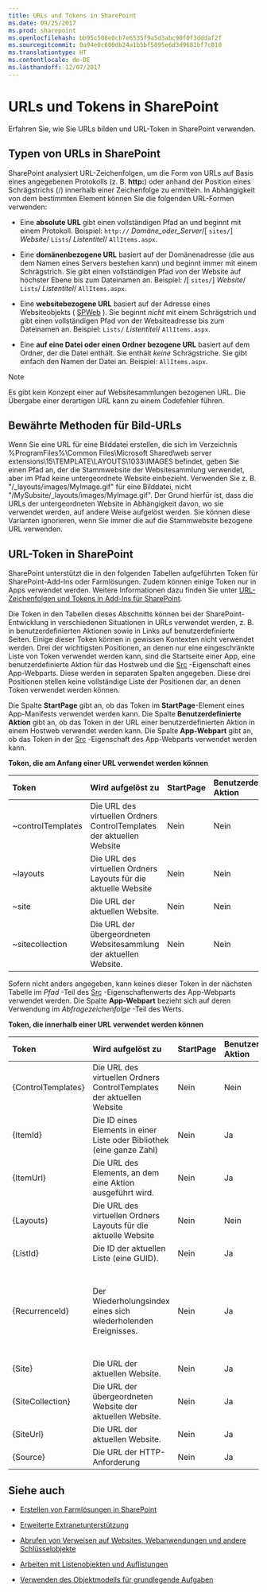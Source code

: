 ```yaml
---
title: URLs und Tokens in SharePoint
ms.date: 09/25/2017
ms.prod: sharepoint
ms.openlocfilehash: bb95c508e0cb7e6535f9a5d3abc90f0f3dddaf2f
ms.sourcegitcommit: 0a94e0c600db24a1b5bf5895e6d3d9681bf7c810
ms.translationtype: HT
ms.contentlocale: de-DE
ms.lasthandoff: 12/07/2017
---
```

# <a name="urls-and-tokens-in-sharepoint"></a>URLs und Tokens in SharePoint
Erfahren Sie, wie Sie URLs bilden und URL-Token in SharePoint verwenden.

## <a name="types-of-urls-in-sharepoint"></a>Typen von URLs in SharePoint
<a name="TypesOfURLs"> </a>

SharePoint analysiert URL-Zeichenfolgen, um die Form von URLs auf Basis eines angegebenen Protokolls (z. B. **http:**) oder anhand der Position eines Schrägstrichs (/) innerhalb einer Zeichenfolge zu ermitteln. In Abhängigkeit von dem bestimmten Element können Sie die folgenden URL-Formen verwenden:
  
    
    

- Eine **absolute URL** gibt einen vollständigen Pfad an und beginnt mit einem Protokoll. Beispiel: `http://` _Domäne_oder_Server_/[ `sites/`] _Website_/ `Lists`/ _Listentitel_/ `AllItems.aspx`.
    
  
- Eine **domänenbezogene URL** basiert auf der Domänenadresse (die aus dem Namen eines Servers bestehen kann) und beginnt immer mit einem Schrägstrich. Sie gibt einen vollständigen Pfad von der Website auf höchster Ebene bis zum Dateinamen an. Beispiel: /[ `sites/`] _Website_/ `Lists`/ _Listentitel_/ `AllItems.aspx`. 
    
  
- Eine **websitebezogene URL** basiert auf der Adresse eines Websiteobjekts ( [SPWeb]((https://msdn.microsoft.com/library/Microsoft.SharePoint.SPWeb.aspx)) ). Sie beginnt _nicht_ mit einem Schrägstrich und gibt einen vollständigen Pfad von der Websiteadresse bis zum Dateinamen an. Beispiel: `Lists/` _Listentitel_/ `AllItems.aspx`.
    
  
- Eine **auf eine Datei oder einen Ordner bezogene URL** basiert auf dem Ordner, der die Datei enthält. Sie enthält _keine_ Schrägstriche. Sie gibt einfach den Namen der Datei an. Beispiel: `AllItems.aspx`.
    
> [!NOTE] 
> Es gibt kein Konzept einer auf Websitesammlungen bezogenen URL. Die Übergabe einer derartigen URL kann zu einem Codefehler führen. 
  
    
    


## <a name="good-practice-for-image-urls"></a>Bewährte Methoden für Bild-URLs
<a name="GoodPracticeImageURL"> </a>

Wenn Sie eine URL für eine Bilddatei erstellen, die sich im Verzeichnis %ProgramFiles%\\Common Files\\Microsoft Shared\\web server extensions\\15\\TEMPLATE\\LAYOUTS\\1033\\IMAGES befindet, geben Sie einen Pfad an, der die Stammwebsite der Websitesammlung verwendet, aber im Pfad keine untergeordnete Website einbezieht. Verwenden Sie z. B. "/_layouts/images/MyImage.gif" für eine Bilddatei, nicht "/MySubsite/_layouts/images/MyImage.gif". Der Grund hierfür ist, dass die URLs der untergeordneten Website in Abhängigkeit davon, wo sie verwendet werden, auf andere Weise aufgelöst werden. Sie können diese Varianten ignorieren, wenn Sie immer die auf die Stammwebsite bezogene URL verwenden.
  
    
    

## <a name="url-tokens-in-sharepoint"></a>URL-Token in SharePoint
<a name="URLtokens"> </a>

SharePoint unterstützt die in den folgenden Tabellen aufgeführten Token für SharePoint-Add-Ins oder Farmlösungen. Zudem können einige Token nur in Apps verwendet werden. Weitere Informationen dazu finden Sie unter  [URL-Zeichenfolgen und Tokens in Add-Ins für SharePoint]((http://msdn.microsoft.com/library/800ec8cd-a448-46bc-b41e-d4030eeb4048%28Office.15%29.aspx)).
  
    
    
Die Token in den Tabellen dieses Abschnitts können bei der SharePoint-Entwicklung in verschiedenen Situationen in URLs verwendet werden, z. B. in benutzerdefinierten Aktionen sowie in Links auf benutzerdefinierte Seiten. Einige dieser Token können in gewissen Kontexten nicht verwendet werden. Drei der wichtigsten Positionen, an denen nur eine eingeschränkte Liste von Token verwendet werden kann, sind die Startseite einer App, eine benutzerdefinierte Aktion für das Hostweb und die  [Src]((https://msdn.microsoft.com/library/Microsoft.SharePoint.WebControls.SPAppIFrame.Src.aspx)) -Eigenschaft eines App-Webparts. Diese werden in separaten Spalten angegeben. Diese drei Positionen stellen keine vollständige Liste der Positionen dar, an denen Token verwendet werden können.
  
    
    
Die Spalte **StartPage** gibt an, ob das Token im **StartPage**-Element eines App-Manifests verwendet werden kann. Die Spalte **Benutzerdefinierte Aktion** gibt an, ob das Token in der URL einer benutzerdefinierten Aktion in einem Hostweb verwendet werden kann. Die Spalte **App-Webpart** gibt an, ob das Token in der [Src]((https://msdn.microsoft.com/library/Microsoft.SharePoint.WebControls.SPAppIFrame.Src.aspx)) -Eigenschaft des App-Webparts verwendet werden kann.
  
    
    

**Token, die am Anfang einer URL verwendet werden können**


|**Token**|**Wird aufgelöst zu**|**StartPage**|**Benutzerdefinierte Aktion**|**App-Webpart**|**Bemerkungen**|
|:-----|:-----|:-----|:-----|:-----|:-----|
|~controlTemplates  <br/> |Die URL des virtuellen Ordners ControlTemplates der aktuellen Website  <br/> |Nein  <br/> |Nein  <br/> |Nein  <br/> ||
|~layouts  <br/> |Die URL des virtuellen Ordners Layouts für die aktuelle Website  <br/> |Nein  <br/> |Nein  <br/> |Nein  <br/> ||
|~site  <br/> |Die URL der aktuellen Website.  <br/> |Nein  <br/> |Nein  <br/> |Ja  <br/> ||
|~sitecollection  <br/> |Die URL der übergeordneten Websitesammlung der aktuellen Website.  <br/> |Nein  <br/> |Nein  <br/> |Ja  <br/> ||
   
Sofern nicht anders angegeben, kann keines dieser Token in der nächsten Tabelle im  *Pfad*  -Teil des [Src]((https://msdn.microsoft.com/library/Microsoft.SharePoint.WebControls.SPAppIFrame.Src.aspx)) -Eigenschaftenwerts des App-Webparts verwendet werden. Die Spalte **App-Webpart** bezieht sich auf deren Verwendung im *Abfragezeichenfolge*  -Teil des Werts.
  
    
    

**Token, die innerhalb einer URL verwendet werden können**


|**Token**|**Wird aufgelöst zu**|**StartPage**|**Benutzerdefinierte Aktion**|**App-Webpart**|**Bemerkungen**|
|:-----|:-----|:-----|:-----|:-----|:-----|
|{ControlTemplates}  <br/> |Die URL des virtuellen Ordners ControlTemplates der aktuellen Website  <br/> |Nein  <br/> |Nein  <br/> |Nein  <br/> ||
|{ItemId}  <br/> |Die ID eines Elements in einer Liste oder Bibliothek (eine ganze Zahl)  <br/> |Nein  <br/> |Ja  <br/> |Nein  <br/> ||
|{ItemUrl}  <br/> |Die URL des Elements, an dem eine Aktion ausgeführt wird.  <br/> |Nein  <br/> |Ja  <br/> |Nein  <br/> ||
|{Layouts}  <br/> |Die URL des virtuellen Ordners Layouts für die aktuelle Website  <br/> |Nein  <br/> |Nein  <br/> |Nein  <br/> ||
|{ListId}  <br/> |Die ID der aktuellen Liste (eine GUID).  <br/> |Nein  <br/> |Ja  <br/> |Nein  <br/> ||
|{RecurrenceId}  <br/> |Der Wiederholungsindex eines sich wiederholenden Ereignisses.  <br/> |Nein  <br/> |Ja  <br/> |Nein  <br/> |In Kontextmenüs von Listenelementen wird die Verwendung dieses Tokens nicht unterstützt.  <br/> |
|{Site}  <br/> |Die URL der aktuellen Website.  <br/> |Nein  <br/> |Ja  <br/> |Ja  <br/> ||
|{SiteCollection}  <br/> |Die URL der übergeordneten Website der aktuellen Website.  <br/> |Nein  <br/> |Ja  <br/> |Ja  <br/> ||
|{SiteUrl}  <br/> |Die URL der aktuellen Website.  <br/> |Nein  <br/> |Ja  <br/> |Nein  <br/> ||
|{Source}  <br/> |Die URL der HTTP-Anforderung  <br/> |Nein  <br/> |Ja  <br/> |Nein  <br/> ||
   

## <a name="see-also"></a>Siehe auch
<a name="SP15URLS_addlresources"> </a>


-  [Erstellen von Farmlösungen in SharePoint]((https://msdn.microsoft.com/de-DE/library/office/jj163902.aspx))
    
  
-  [Erweiterte Extranetunterstützung]((http://msdn.microsoft.com/library/21d67796-23c5-4339-8f0e-124208d21ab2%28Office.15%29.aspx))
    
  
-  [Abrufen von Verweisen auf Websites, Webanwendungen und andere Schlüsselobjekte]((http://msdn.microsoft.com/library/8623ef1d-e3cc-426c-84a3-6379e0ae284f%28Office.15%29.aspx))
    
  
-  [Arbeiten mit Listenobjekten und Auflistungen]((http://msdn.microsoft.com/library/d4167b10-6f1e-49f1-8b22-16ce20012a27%28Office.15%29.aspx))
    
  
-  [Verwenden des Objektmodells für grundlegende Aufgaben]((http://msdn.microsoft.com/library/94d6898d-6a0f-43a7-ad06-1b27ec6916ea%28Office.15%29.aspx))
    
  
